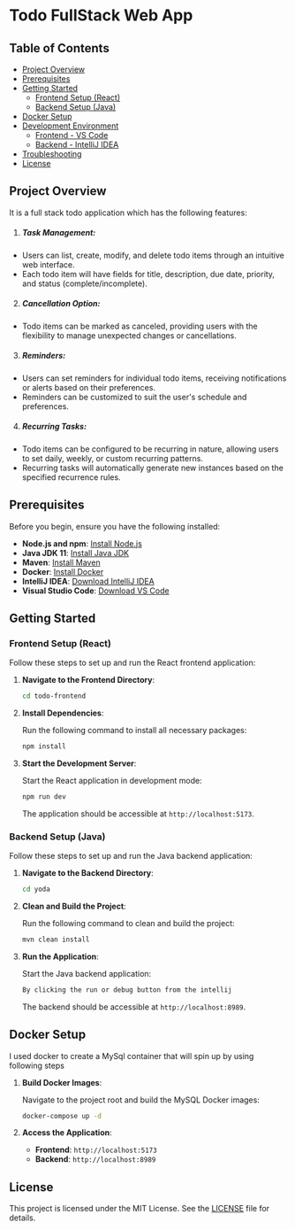 # Todo FullStack Web App

## Table of Contents

- [Project Overview](#project-overview)
- [Prerequisites](#prerequisites)
- [Getting Started](#getting-started)
  - [Frontend Setup (React)](#frontend-setup-react)
  - [Backend Setup (Java)](#backend-setup-java)
- [Docker Setup](#docker-setup)
- [Development Environment](#development-environment)
  - [Frontend - VS Code](#frontend---vs-code)
  - [Backend - IntelliJ IDEA](#backend---intellij-idea)
- [Troubleshooting](#troubleshooting)
- [License](#license)

## Project Overview

It is a full stack todo application which has the following features:

1. ##### Task Management:
  - Users can list, create, modify, and delete todo items through an intuitive web interface.
  - Each todo item will have fields for title, description, due date, priority, and status (complete/incomplete).
2. ##### Cancellation Option:
  - Todo items can be marked as canceled, providing users with the flexibility to manage unexpected changes or cancellations.
3. ##### Reminders:
  - Users can set reminders for individual todo items, receiving notifications or alerts based on their preferences.
  - Reminders can be customized to suit the user's schedule and preferences.
4. ##### Recurring Tasks:
  - Todo items can be configured to be recurring in nature, allowing users to set daily, weekly, or custom recurring patterns.
  - Recurring tasks will automatically generate new instances based on the specified recurrence rules.

## Prerequisites

Before you begin, ensure you have the following installed:

- **Node.js and npm**: [Install Node.js](https://nodejs.org/)
- **Java JDK 11**: [Install Java JDK](https://www.oracle.com/java/technologies/javase-jdk11-downloads.html)
- **Maven**: [Install Maven](https://maven.apache.org/install.html)
- **Docker**: [Install Docker](https://www.docker.com/get-started)
- **IntelliJ IDEA**: [Download IntelliJ IDEA](https://www.jetbrains.com/idea/download/)
- **Visual Studio Code**: [Download VS Code](https://code.visualstudio.com/)

## Getting Started

### Frontend Setup (React)

Follow these steps to set up and run the React frontend application:

1. **Navigate to the Frontend Directory**:

    ```bash
    cd todo-frontend
    ```

2. **Install Dependencies**:

    Run the following command to install all necessary packages:

    ```bash
    npm install
    ```

3. **Start the Development Server**:

    Start the React application in development mode:

    ```bash
    npm run dev
    ```

    The application should be accessible at `http://localhost:5173`.

### Backend Setup (Java)

Follow these steps to set up and run the Java backend application:

1. **Navigate to the Backend Directory**:

    ```bash
    cd yoda
    ```

2. **Clean and Build the Project**:

    Run the following command to clean and build the project:

    ```bash
    mvn clean install
    ```

3. **Run the Application**:

    Start the Java backend application:

    ```bash
    By clicking the run or debug button from the intellij
    ```

    The backend should be accessible at `http://localhost:8989`.

## Docker Setup

I used docker to create a MySql container that will spin up by using following steps

1. **Build Docker Images**:

    Navigate to the project root and build the MySQL Docker images:

    ```bash
    docker-compose up -d
    ```

3. **Access the Application**:

    - **Frontend**: `http://localhost:5173`
    - **Backend**: `http://localhost:8989`

## License

This project is licensed under the MIT License. See the [LICENSE](LICENSE) file for details.
